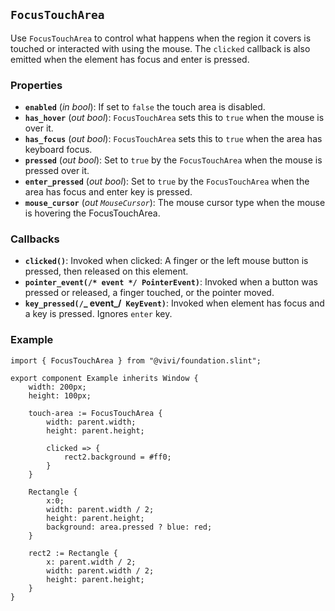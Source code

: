 <!--
SPDX-FileCopyrightText: 2024 vivi developers <vivi-ui@tuta.io>
SPDX-License-Identifier: MIT
-->

## `FocusTouchArea`

Use `FocusTouchArea` to control what happens when the region it covers is touched or interacted with
using the mouse. The `clicked` callback is also emitted when the element has focus and enter is pressed.

### Properties

- **`enabled`** (_in_ _bool_): If set to `false` the touch area is disabled.
- **`has_hover`** (_out_ _bool_): `FocusTouchArea` sets this to `true` when the mouse is over it.
- **`has_focus`** (_out_ _bool_): `FocusTouchArea` sets this to `true` when the area has keyboard focus.
- **`pressed`** (_out_ _bool_): Set to `true` by the `FocusTouchArea` when the mouse is pressed over it.
- **`enter_pressed`** (_out_ _bool_): Set to `true` by the `FocusTouchArea` when the area has focus and enter key is pressed.
- **`mouse_cursor`** (_out_ _`MouseCursor`_): The mouse cursor type when the mouse is hovering the FocusTouchArea.

### Callbacks

- **`clicked()`**: Invoked when clicked: A finger or the left mouse button is pressed, then released on this element.
- **`pointer_event(/* event */ PointerEvent)`**: Invoked when a button was pressed or released, a finger touched, or the pointer moved.
- **`key_pressed(/`_ event_/` KeyEvent)`**: Invoked when element has focus and a key is pressed. Ignores `enter` key.

### Example

```slint
import { FocusTouchArea } from "@vivi/foundation.slint";

export component Example inherits Window {
    width: 200px;
    height: 100px;

    touch-area := FocusTouchArea {
        width: parent.width;
        height: parent.height;

        clicked => {
            rect2.background = #ff0;
        }
    }

    Rectangle {
        x:0;
        width: parent.width / 2;
        height: parent.height;
        background: area.pressed ? blue: red;
    }

    rect2 := Rectangle {
        x: parent.width / 2;
        width: parent.width / 2;
        height: parent.height;
    }
}
```
